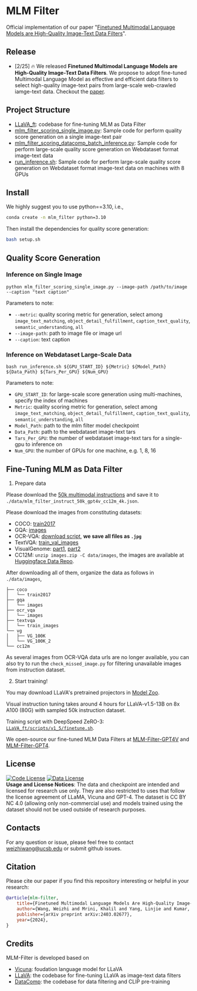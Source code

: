 # MLM Filter


Official implementation of our paper "[Finetuned Multimodal Language Models are High-Quality Image-Text Data Filters](https://arxiv.org/pdf/2403.02677.pdf)". <br>
<!-- [Weizhi Wang](https://victorwz.github.io/), [Khalil Mrini](https://khalilmrini.github.io/), [Linjie Yang](https://sites.google.com/site/linjieyang89/), [Sateesh Kumar](https://sateeshkumar21.github.io/), [Yu Tian](https://scholar.google.com/citations?user=DxPjkDoAAAAJ&hl=en), [Xifeng Yan](https://sites.cs.ucsb.edu/~xyan/index.htm), [Heng Wang](https://hengcv.github.io/) -->



## Release
- [2/25] 🔥 We released **Finetuned Multimodal Language Models are High-Quality Image-Text Data Filters**. We propose to adopt fine-tuned Multimodal Language Model as effective and efficient data filters to select high-quality image-text pairs from large-scale web-crawled iamge-text data. Checkout the [paper](https://arxiv.org/pdf/2403.02677.pdf).

<!-- <a href="https://llava.hliu.cc/"><img src="assets/demo.gif" width="70%"></a> -->


## Project Structure
- [LLaVA_ft](LLaVA_ft): codebase for fine-tuning MLM as Data Filter
- [mlm_filter_scoring_single_image.py](mlm_filter_scoring_single_image.py): Sample code for perform quality score generation on a single image-text pair
- [mlm_filter_scoring_datacomp_batch_inference.py](mlm_filter_scoring_datacomp_batch_inference.py): Sample code for perform large-scale quality score generation on Webdataset format image-text data
- [run_inference.sh](run_inference.sh): Sample code for perform large-scale quality score generation on Webdataset format image-text data on machines with 8 GPUs

## Install

We highly suggest you to use python==3.10, i.e.,
```bash
conda create -n mlm_filter python=3.10
```
Then install the dependencies for quality score generation:
```bash
bash setup.sh
```

<!-- ### CLI Inference

Chat about images using LLaVA without the need of Gradio interface. It also supports multiple GPUs, 4-bit and 8-bit quantized inference. With 4-bit quantization, for our LLaVA-1.5-7B, it uses less than 8GB VRAM on a single GPU.

```Shell
python 
``` -->

## Quality Score Generation

### Inference on Single Image

```Shell
python mlm_filter_scoring_single_image.py --image-path /path/to/image --caption "text caption"
```
Parameters to note:

- `--metric`: quality scoring metric for generation, select among `image_text_matching`, `object_detail_fulfillment`, `caption_text_quality`, `semantic_understanding`, `all`
- `--image-path`: path to image file or image url
- `--caption`: text caption

### Inference on Webdataset Large-Scale Data

```Shell
bash run_inference.sh ${GPU_START_ID} ${Metric} ${Model_Path} ${Data_Path} ${Tars_Per_GPU} ${Num_GPU}
```
Parameters to note:

- `GPU_START_ID`: for large-scale score generation using multi-machines, specify the index of machines
- `Metric`: quality scoring metric for generation, select among `image_text_matching`, `object_detail_fulfillment`, `caption_text_quality`, `semantic_understanding`, `all`
- `Model_Path`: path to the mlm filter model checkpoint
- `Data_Path`: path to the webdataset image-text tars
- `Tars_Per_GPU`: the number of webdataset image-text tars for a single-gpu to inference on
- `Num_GPU`: the number of GPUs for one machine, e.g. 1, 8, 16


## Fine-Tuning MLM as Data Filter

1. Prepare data

Please download the [50k multimodal instructions](https://huggingface.co/datasets/weizhiwang/mlm_filter_instructions) and save it to `./data/mlm_filter_instruct_50k_gpt4v_cc12m_4k.json`.

Please download the images from constituting datasets:

- COCO: [train2017](http://images.cocodataset.org/zips/train2017.zip)
- GQA: [images](https://downloads.cs.stanford.edu/nlp/data/gqa/images.zip)
- OCR-VQA: [download script](https://drive.google.com/drive/folders/1_GYPY5UkUy7HIcR0zq3ZCFgeZN7BAfm_?usp=sharing), **we save all files as `.jpg`**
- TextVQA: [train_val_images](https://dl.fbaipublicfiles.com/textvqa/images/train_val_images.zip)
- VisualGenome: [part1](https://cs.stanford.edu/people/rak248/VG_100K_2/images.zip), [part2](https://cs.stanford.edu/people/rak248/VG_100K_2/images2.zip)
- CC12M: ```unzip images.zip -C data/images```, the images are available at [Huggingface Data Repo](https://huggingface.co/datasets/weizhiwang/mlm_filter_instructions).

After downloading all of them, organize the data as follows in `./data/images`,

```
├── coco
│   └── train2017
├── gqa
│   └── images
├── ocr_vqa
│   └── images
├── textvqa
│   └── train_images
└── vg
│   ├── VG_100K
│   └── VG_100K_2
└── cc12m
```

As several images from OCR-VQA data urls are no longer available, you can also try to run the `check_missed_image.py` for filtering unavailable images from instruction dataset.

2. Start training!

You may download LLaVA's pretrained projectors in [Model Zoo](https://github.com/haotian-liu/LLaVA/blob/main/docs/MODEL_ZOO.md).

Visual instruction tuning takes around 4 hours for LLaVA-v1.5-13B on 8x A100 (80G) with sampled 50k instruction dataset.

Training script with DeepSpeed ZeRO-3: [`LLaVA_ft/scripts/v1_5/finetune.sh`](LLaVA_ft/scripts/v1_5/finetune.sh).

We open-source our fine-tuned MLM Data Filters at [MLM-Filter-GPT4V](https://huggingface.co/weizhiwang/mlm-filter-llava-13b-gpt4v) and [MLM-Filter-GPT4](https://huggingface.co/weizhiwang/mlm-filter-llava-13b-gpt4).

## License
[![Code License](https://img.shields.io/badge/Code%20License-Apache_2.0-green.svg)](https://github.com/tatsu-lab/stanford_alpaca/blob/main/LICENSE)
[![Data License](https://img.shields.io/badge/Data%20License-CC%20By%20NC%204.0-red.svg)](https://github.com/tatsu-lab/stanford_alpaca/blob/main/DATA_LICENSE)
<br>
**Usage and License Notices**: The data and checkpoint are intended and licensed for research use only. They are also restricted to uses that follow the license agreement of LLaMA, Vicuna and GPT-4. The dataset is CC BY NC 4.0 (allowing only non-commercial use) and models trained using the dataset should not be used outside of research purposes.

## Contacts
For any question or issue, please feel free to contact [weizhiwang@ucsb.edu]() or submit github issues.

## Citation

Please cite our paper if you find this repository interesting or helpful in your research:
```bibtex
@article{mlm-filter,
    title={Finetuned Multimodal Language Models Are High-Quality Image-Text Data Filters}, 
    author={Wang, Weizhi and Mrini, Khalil and Yang, Linjie and Kumar, Sateesh and Tian, Yu and Yan, Xifeng and Wang, Heng},
    publisher={arXiv preprint arXiv:2403.02677},
    year={2024},
}
```

## Credits

MLM-Filter is developed based on
- [Vicuna](https://github.com/lm-sys/FastChat): foudation language model for LLaVA
- [LLaVA](https://github.com/haotian-liu/LLaVA): the codebase for fine-tuning LLaVA as image-text data filters
- [DataComp](https://github.com/mlfoundations/datacomp): the codebase for data filtering and CLIP pre-training
